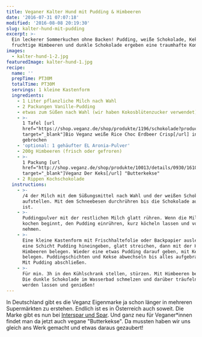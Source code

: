 ```yaml
---
title: Veganer Kalter Hund mit Pudding & Himbeeren
date: '2016-07-31 07:07:18'
modified: '2016-08-08 20:19:30'
slug: kalter-hund-mit-pudding
excerpt: >-
  Ein leckerer Sommerkuchen ohne Backen! Pudding, weiße Schokolade, Kekse,
  fruchtige Himbeeren und dunkle Schokolade ergeben eine traumhafte Kombination.
images:
  - kalter-hund-1-2.jpg
featuredImage: kalter-hund-1.jpg
recipe:
  name: ''
  prepTime: PT30M
  totalTime: PT30M
  servings: 1 kleine Kastenform
  ingredients:
    - 1 Liter pflanzliche Milch nach Wahl
    - 2 Packungen Vanille-Pudding
    - etwas zum Süßen nach Wahl (wir haben Kokosblütenzucker verwendet)
    - >-
      1 Tafel [url
      href="https://shop.veganz.de/shop/produkte/1196/schokolade?productfilter%5Bhersteller%5D=VGZ&items_per_page=10&page=2"
      target="_blank"]Bio Veganz weiße Rice Choc Erdbeer Crisp[/url] in Stücke
      gebrochen
    - 'optional: 1 gehäufter EL Aronia-Pulver'
    - 200g Himbeeren (frisch oder gefroren)
    - >-
      1 Packung [url
      href="http://shop.veganz.de/shop/produkte/10013/details/0930/161029/bio-veganz-der-keks-180g"
      target="_blank"]Veganz Der Keks[/url] "Butterkekse"
    - 2 Rippen Kochschokolade
  instructions:
    - >-
      /4 der Milch mit dem Süßungsmittel nach Wahl und der weißen Schokolade
      aufstellen. Mit dem Schneebesen durchrühren bis die Schokolade aufgelöst
      ist.
    - >-
      Puddingpulver mit der restlichen Milch glatt rühren. Wenn die Milch zu
      kochen beginnt, den Pudding einrühren, kurz köcheln lassen und vom Herd
      nehmen.
    - >-
      Eine kleine Kastenform mit Frischhaltefolie oder Backpapier auslegen. Erst
      eine Schicht Pudding hineingeben, glatt streichen, dann mit der Hälfte der
      Himbeeren belegen. Wieder eine etwas Pudding darauf geben, mit Keksen
      belegen. Puddingschichten und Kekse abwechseln bis alles aufgebraucht ist.
      Mit Pudding abschließen.
    - >-
      Für min. 3h in den Kühlschrank stellen, stürzen. Mit Himbeeren belegen.
      Die dunkle Schokolade im Wasserbad schmelzen und darüber träufeln. Fest
      werden lassen und genießen!
---
```


In Deutschland gibt es die Veganz Eigenmarke ja schon länger in mehreren Supermärkten zu erstehen. Endlich ist es in Österreich auch soweit. Die Marke gibt es nun bei [Interspar und Spar](https://www.veganblatt.com/veganz-bei-spar). Und ganz neu für Veganer\*innen findet man da jetzt auch vegane "Butterkekse". Da mussten haben wir uns gleich ans Werk gemacht und etwas daraus gezaubert!

<!-- Image removed (no copyright): kalter-hund-1-2-640x424.jpg -->
